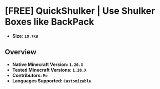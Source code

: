 # [FREE] QuickShulker | Use Shulker Boxes like BackPack  

+ **Size: `18.7KB`**

## Overview
+ **Native Minecraft Version: `1.20.X`**  
+ **Tested Minecraft Versions: `1.20.X`**  
+ **Contributors: `Me`**  
+ **Languages Supported: `Customizable`**  
